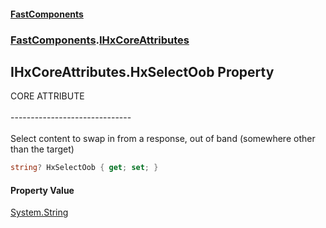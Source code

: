 #### [FastComponents](FastComponents.md 'FastComponents')
### [FastComponents](FastComponents.md 'FastComponents').[IHxCoreAttributes](FastComponents.IHxCoreAttributes.md 'FastComponents.IHxCoreAttributes')

## IHxCoreAttributes.HxSelectOob Property

CORE ATTRIBUTE<br/>  
------------------------------<br/>  
Select content to swap in from a response, out of band (somewhere other than the target)

```csharp
string? HxSelectOob { get; set; }
```

#### Property Value
[System.String](https://docs.microsoft.com/en-us/dotnet/api/System.String 'System.String')